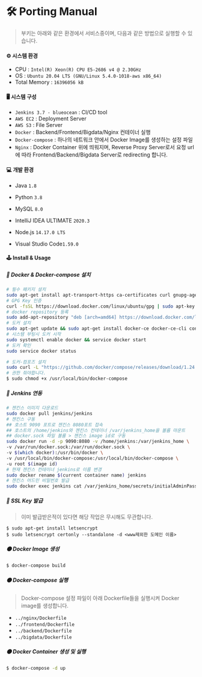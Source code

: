 # 🛠 Porting Manual

> 부키는 아래와 같은 환경에서 서비스중이며, 다음과 같은 방법으로 실행할 수 있습니다.

#### ⚙️ 시스템 환경

- CPU : `Intel(R) Xeon(R) CPU E5-2686 v4 @ 2.30GHz`
- OS : `Ubuntu 20.04 LTS (GNU/Linux 5.4.0-1018-aws x86_64)`
- Total Memory : `16396056 kB`

#### 🖥 시스템 구성

- `Jenkins 3.7 - blueocean` : CI/CD tool
- `AWS EC2` : Deployment Server
- `AWS S3` : File Server
- `Docker` : Backend/Frontend/Bigdata/Nginx 컨테이너 실행
- `Docker-compose` : 하나의 네트워크 안에서 Docker Image를 생성하는 설정 파일
- `Nginx` : Docker Container 위에 띄워지며, Reverse Proxy Server로서 요청 url에 따라 Frontend/Backend/Bigdata Server로 redirecting 합니다.

#### 💻 개발 환경

- Java `1.8`

- Python `3.8`

- MySQL `8.0`

- IntelliJ IDEA ULTIMATE `2020.3`

- Node.js `14.17.0 LTS`

- Visual Studio Code`1.59.0`

#### 🕹 Install & Usage

##### 🔵 Docker & Docker-compose 설치

```bash
# 필수 패키지 설치
sudo apt-get install apt-transport-https ca-certificates curl gnupg-agent software-properties-common
# GPG Key 인증
curl -fsSL https://download.docker.com/linux/ubuntu/gpg | sudo apt-key add -
# docker repository 등록
sudo add-apt-repository "deb [arch=amd64] https://download.docker.com/linux/ubuntu $(lsb_release -cs) stable"
# 도커 설치
sudo apt-get update && sudo apt-get install docker-ce docker-ce-cli containerd.io
# 시스템 부팅시 도커 시작
sudo systemctl enable docker && service docker start
# 도커 확인
sudo service docker status

# 도커-컴포즈 설치
sudo curl -L "https://github.com/docker/compose/releases/download/1.24.1/docker-compose-$(uname -s)-$(uname -m)" -o /usr/local/bin/docker-compose
# 권한 줘야합니다.
$ sudo chmod +x /usr/local/bin/docker-compose
```

##### 🔵 Jenkins 연동

```bash
# 젠킨스 이미지 다운로드
sudo docker pull jenkins/jenkins
# 젠킨스 구동
## 호스트 9090 포트로 젠킨스 8080포트 접속
## 호스트의 /home/jenkins와 젠킨스 컨테이너 /var/jenkins_home을 볼륨 마운트
## docker.sock 파일 볼륨 > 젠킨스 image id로 구동
sudo docker run -d -p 9090:8080 -v /home/jenkins:/var/jenkins_home \
-v /var/run/docker.sock:/var/run/docker.sock \
-v $(which docker):/usr/bin/docker \
-v /usr/local/bin/docker-compose:/usr/local/bin/docker-compose \
-u root $(image id)
# 현재 젠킨스 컨테이너 jenkins로 이름 변경
sudo docker rename $(current container name) jenkins
# 젠킨스 어드민 비밀번호 발급
sudo docker exec jenkins cat /var/jenkins_home/secrets/initialAdminPassword
```

##### 🔵 SSL Key 발급

> 이미 발급받은적이 있다면 해당 작업은 무시해도 무관합니다.

```
$ sudo apt-get install letsencrypt
$ sudo letsencrypt certonly --standalone -d <www제외한 도메인 이름>
```

##### 🟠 Docker Image 생성

```bash
$ docker-compose build
```

##### 🟠 Docker-compose 실행

> Docker-compose 설정 파일이 아래 Dockerfile들을 실행시켜 Docker image를 생성합니다.

- `../nginx/Dockerfile`
- `../frontend/Dockerfile`
- `../backend/Dockerfile`
- `../bigdata/Dockerfile`

##### 🟠 Docker Container 생성 및 실행

```bash
$ docker-compose -d up
```
